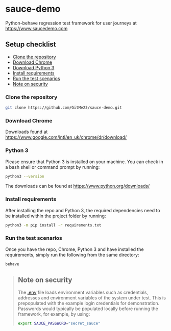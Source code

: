 # sauce-demo
Python-behave regression test framework for user journeys at https://www.saucedemo.com

## Setup checklist

* [Clone the repository](https://github.com/GitMe23/sauce-demo.git#clone-the-repository)
* [Download Chrome](https://github.com/GitMe23/sauce-demo.git#download-chrome)
* [Download Python 3](https://github.com/GitMe23/sauce-demo.git#download-python-3)
* [Install requirements](https://github.com/GitMe23/sauce-demo.git#install-requirements)
* [Run the test scenarios](https://github.com/GitMe23/sauce-demo.git#run-the-test-scenarios)
* [Note on security](https://github.com/GitMe23/sauce-demo.git#note-on-security)


### Clone the repository
```bash
git clone https://github.com/GitMe23/sauce-demo.git
```

### Download Chrome
Downloads found at https://www.google.com/intl/en_uk/chrome/dr/download/

### Python 3
Please ensure that Python 3 is installed on your machine. You can check in 
a bash shell or command prompt by running:
```bash
python3 --version
```
The downloads can be found at https://www.python.org/downloads/

### Install requirements
After installing the repo and Python 3, the required dependencies need to be installed within the project folder by running:
```bash
python3 -m pip install -r requirements.txt
```

### Run the test scenarios
Once you have the repo, Chrome, Python 3 and have installed the requirements, simply run the following from the same directory:
```bash
behave
```

> ## Note on security
>The [.env](.env) file loads environment variables such as credentials, addresses and environment variables of the system under test.
>This is prepopulated with the example login credentials for demonstration. 
>Passwords would typically be populated locally before running the framework, for example, by using:
>```bash
>export SAUCE_PASSWORD="secret_sauce"
>```


